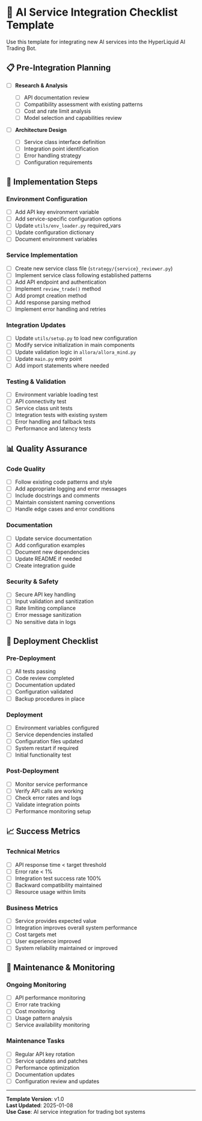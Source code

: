 # 🔧 AI Service Integration Checklist Template

Use this template for integrating new AI services into the HyperLiquid AI Trading Bot.

## 📋 Pre-Integration Planning

- [ ] **Research & Analysis**

  - [ ] API documentation review
  - [ ] Compatibility assessment with existing patterns
  - [ ] Cost and rate limit analysis
  - [ ] Model selection and capabilities review

- [ ] **Architecture Design**
  - [ ] Service class interface definition
  - [ ] Integration point identification
  - [ ] Error handling strategy
  - [ ] Configuration requirements

## 🔧 Implementation Steps

### Environment Configuration

- [ ] Add API key environment variable
- [ ] Add service-specific configuration options
- [ ] Update `utils/env_loader.py` required_vars
- [ ] Update configuration dictionary
- [ ] Document environment variables

### Service Implementation

- [ ] Create new service class file (`strategy/{service}_reviewer.py`)
- [ ] Implement service class following established patterns
- [ ] Add API endpoint and authentication
- [ ] Implement `review_trade()` method
- [ ] Add prompt creation method
- [ ] Add response parsing method
- [ ] Implement error handling and retries

### Integration Updates

- [ ] Update `utils/setup.py` to load new configuration
- [ ] Modify service initialization in main components
- [ ] Update validation logic in `allora/allora_mind.py`
- [ ] Update `main.py` entry point
- [ ] Add import statements where needed

### Testing & Validation

- [ ] Environment variable loading test
- [ ] API connectivity test
- [ ] Service class unit tests
- [ ] Integration tests with existing system
- [ ] Error handling and fallback tests
- [ ] Performance and latency tests

## 📊 Quality Assurance

### Code Quality

- [ ] Follow existing code patterns and style
- [ ] Add appropriate logging and error messages
- [ ] Include docstrings and comments
- [ ] Maintain consistent naming conventions
- [ ] Handle edge cases and error conditions

### Documentation

- [ ] Update service documentation
- [ ] Add configuration examples
- [ ] Document new dependencies
- [ ] Update README if needed
- [ ] Create integration guide

### Security & Safety

- [ ] Secure API key handling
- [ ] Input validation and sanitization
- [ ] Rate limiting compliance
- [ ] Error message sanitization
- [ ] No sensitive data in logs

## 🚀 Deployment Checklist

### Pre-Deployment

- [ ] All tests passing
- [ ] Code review completed
- [ ] Documentation updated
- [ ] Configuration validated
- [ ] Backup procedures in place

### Deployment

- [ ] Environment variables configured
- [ ] Service dependencies installed
- [ ] Configuration files updated
- [ ] System restart if required
- [ ] Initial functionality test

### Post-Deployment

- [ ] Monitor service performance
- [ ] Verify API calls are working
- [ ] Check error rates and logs
- [ ] Validate integration points
- [ ] Performance monitoring setup

## 📈 Success Metrics

### Technical Metrics

- [ ] API response time < target threshold
- [ ] Error rate < 1%
- [ ] Integration test success rate 100%
- [ ] Backward compatibility maintained
- [ ] Resource usage within limits

### Business Metrics

- [ ] Service provides expected value
- [ ] Integration improves overall system performance
- [ ] Cost targets met
- [ ] User experience improved
- [ ] System reliability maintained or improved

## 🔄 Maintenance & Monitoring

### Ongoing Monitoring

- [ ] API performance monitoring
- [ ] Error rate tracking
- [ ] Cost monitoring
- [ ] Usage pattern analysis
- [ ] Service availability monitoring

### Maintenance Tasks

- [ ] Regular API key rotation
- [ ] Service updates and patches
- [ ] Performance optimization
- [ ] Documentation updates
- [ ] Configuration review and updates

---

**Template Version**: v1.0  
**Last Updated**: 2025-01-08  
**Use Case**: AI service integration for trading bot systems
